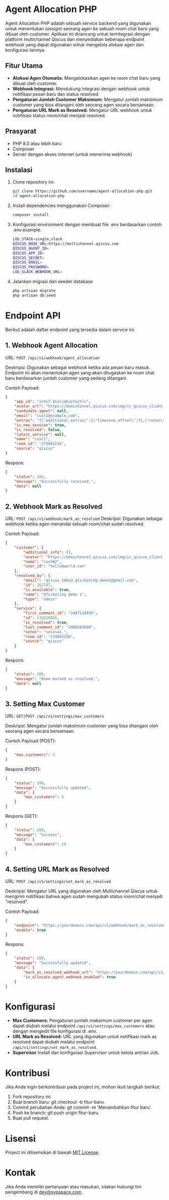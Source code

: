 # Agent Allocation PHP

Agent Allocation PHP adalah sebuah service backend yang digunakan untuk menentukan (_assign_) seorang agen ke sebuah room chat baru yang dibuat oleh customer. Aplikasi ini dirancang untuk terintegrasi dengan platform multichannel Qiscus dan menyediakan beberapa endpoint webhook yang dapat digunakan untuk mengelola alokasi agen dan konfigurasi lainnya.

## Fitur Utama

-   **Alokasi Agen Otomatis:** Mengalokasikan agen ke room chat baru yang dibuat oleh customer.
-   **Webhook Integrasi:** Mendukung integrasi dengan webhook untuk notifikasi pesan baru dan status resolved.
-   **Pengaturan Jumlah Customer Maksimum:** Mengatur jumlah maksimum customer yang bisa ditangani oleh seorang agen secara bersamaan.
-   **Pengaturan URL Mark as Resolved:** Mengatur URL webhook untuk notifikasi status room/chat menjadi resolved.

## Prasyarat

-   PHP 8.0 atau lebih baru
-   Composer
-   Server dengan akses internet (untuk menerima webhook)

## Instalasi

1. Clone repository ini:

    ```bash
    git clone https://github.com/username/agent-allocation-php.git
    cd agent-allocation-php
    ```

2. Install dependencies menggunakan Composer:

    ```bash
    composer install
    ```

3. Konfigurasi environment dengan membuat file .env berdasarkan contoh .env.example.
    ```bash
    LOG_STACK=single,slack
    QISCUS_BASE_URL=https://multichannel.qiscus.com
    QISCUS_AGENT_ID=
    QISCUS_APP_ID=
    QISCUS_SECRET=
    QISCUS_EMAIL=
    QISCUS_PASSWORD=
    LOG_SLACK_WEBHOOK_URL=
    ```
4. Jalankan migrasi dan seeder database
    ```bash
    php artisan migrate
    php artisan db:seed
    ```

# Endpoint API

Berikut adalah daftar endpoint yang tersedia dalam service ini:

## 1. Webhook Agent Allocation

URL: `POST /api/v1/webhook/agent_allocation`

Deskripsi: Digunakan sebagai webhook ketika ada pesan baru masuk. Endpoint ini akan menentukan agen yang akan ditugaskan ke room chat baru berdasarkan jumlah customer yang sedang ditangani.

Contoh Payload:

```json
{
    "app_id": "xrmcf-2s1ciqkustajhlv",
    "avatar_url": "https://omnichannel.qiscus.com/img/ic_qiscus_client.png",
    "candidate_agent": null,
    "email": "cust1@example.com",
    "extras": "{\"additional_extras\":{\"timezone_offset\":7},\"notes\":null,\"timezone_offset\":null,\"user_properties\":[],\"user_properties_migrated\":true}",
    "is_new_session": true,
    "is_resolved": false,
    "latest_service": null,
    "name": "cust1",
    "room_id": "273683234",
    "source": "qiscus"
}
```

Respons:

```json
{
    "status": 200,
    "message": "Successfully received.",
    "data": null
}
```

## 2. Webhook Mark as Resolved

URL: `POST /api/v1/webhook/mark_as_resolved`
Deskripsi: Digunakan sebagai webhook ketika agen menandai sebuah room/chat sudah resolved.

Contoh Payload:

```json
{
    "customer": {
        "additional_info": [],
        "avatar": "https://omnichannel.qiscus.com/img/ic_qiscus_client.png",
        "name": "cust#2",
        "user_id": "hello@world.com"
    },
    "resolved_by": {
        "email": "qiscus_166a3_qticketing.demo1@gmail.com",
        "id": 162787,
        "is_available": true,
        "name": "QTicketing Demo 1",
        "type": "admin"
    },
    "service": {
        "first_comment_id": "2487134935",
        "id": 115830865,
        "is_resolved": true,
        "last_comment_id": "2488202680",
        "notes": "selesai.",
        "room_id": "274083256",
        "source": "qiscus"
    }
}
```

Respons:

```json
{
    "status": 200,
    "message": "Room marked as resolved.",
    "data": null
}
```

## 3. Setting Max Customer

URL: `GET|POST /api/v1/settings/max_customers`

Deskripsi: Mengatur jumlah maksimum customer yang bisa ditangani oleh seorang agen secara bersamaan.

Contoh Payload (POST):

```json
{
    "max_customers": 5
}
```

Respons (POST):

```json
{
    "status": 200,
    "message": "Successfully updated",
    "data": {
        "max_customers": 5
    }
}
```

Respons (GET):

```json
{
    "status": 200,
    "message": "Success",
    "data": {
        "max_customers": 20
    }
}
```

## 4. Setting URL Mark as Resolved

URL: `POST /api/v1/settings/set_mark_as_resolved`

Deskripsi: Mengatur URL yang digunakan oleh Multichannel Qiscus untuk mengirim notifikasi bahwa agen sudah mengubah status room/chat menjadi "resolved".

Contoh Payload:

```json
{
    "endpoint": "https://yourdomain.com/api/v1/webhook/mark_as_resolved",
    "enable": true
}
```

Respons:

```json
{
    "status": 200,
    "message": "Successfully updated",
    "data": {
        "mark_as_resolved_webhook_url": "https://yourdomain.com/api/v1/webhook/mark_as_resolved",
        "is_allocate_agent_webhook_enabled": true
    }
}
```

# Konfigurasi

-   **Max Customers:** Pengaturan jumlah maksimum customer per agen dapat diubah melalui endpoint `/api/v1/settings/max_customers` atau dengan mengedit file konfigurasi di .env.
-   **URL Mark as Resolved:** URL yang digunakan untuk notifikasi mark as resolved dapat diubah melalui endpoint `/api/v1/settings/set_mark_as_resolved`.
-   **Supervisor** Install dan konfigurasi Supervisor untuk kelola antrian Job.

# Kontribusi

Jika Anda ingin berkontribusi pada project ini, mohon ikuti langkah berikut:

1. Fork repository ini.
2. Buat branch baru: git checkout -b fitur-baru.
3. Commit perubahan Anda: git commit -m 'Menambahkan fitur baru'.
4. Push ke branch: git push origin fitur-baru.
5. Buat pull request.

# Lisensi

Project ini dilisensikan di bawah [MIT License](#).

# Kontak

Jika Anda memiliki pertanyaan atau masukan, silakan hubungi tim pengembang di dev@sypspace.com.
